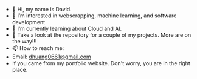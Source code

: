 - 👋 Hi, my name is David.
- 👀 I’m interested in webscrapping, machine learning, and software development
- 🌱 I’m currently learning about Cloud and AI.
- 💞️ Take a look at the repository for a couple of my projects. More are on the way!!!
- 📫 How to reach me: 
- Email: dhuang0661@gmail.com
- If you came from my portfolio website. Don't worry, you are in the right place.

<!---
Dhuang0661/Dhuang0661 is a ✨ special ✨ repository because its `README.md` (this file) appears on your GitHub profile.
You can click the Preview link to take a look at your changes.
--->
